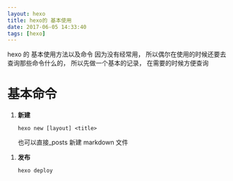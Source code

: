 ```yaml
---
layout: hexo
title: hexo的 基本使用
date: 2017-06-05 14:33:40
tags: [hexo]
---
```


hexo 的 基本使用方法以及命令
因为没有经常用， 所以偶尔在使用的时候还要去查询那些命令什么的， 所以先做一个基本的记录， 在需要的时候方便查询

<!-- more -->

# 基本命令

1.  **新建**

    ```
    hexo new [layout] <title>
    ```

    也可以直接\_posts 新建 markdown 文件

1)  **发布**

    ```
    hexo deploy
    ```

